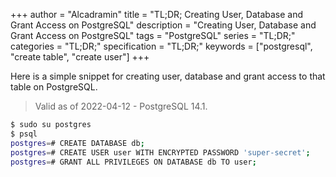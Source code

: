 +++
author = "Alcadramin"
title = "TL;DR; Creating User, Database and Grant Access on PostgreSQL"
description = "Creating User, Database and Grant Access on PostgreSQL"
tags = "PostgreSQL"
series = "TL;DR;"
categories = "TL;DR;"
specification = "TL;DR;"
keywords = ["postgresql", "create table", "create user"]
+++

Here is a simple snippet for creating user, database and grant access to that table on PostgreSQL.

> Valid as of 2022-04-12 - PostgreSQL 14.1.

```bash
$ sudo su postgres
$ psql
postgres=# CREATE DATABASE db;
postgres=# CREATE USER user WITH ENCRYPTED PASSWORD 'super-secret';
postgres=# GRANT ALL PRIVILEGES ON DATABASE db TO user;
```

